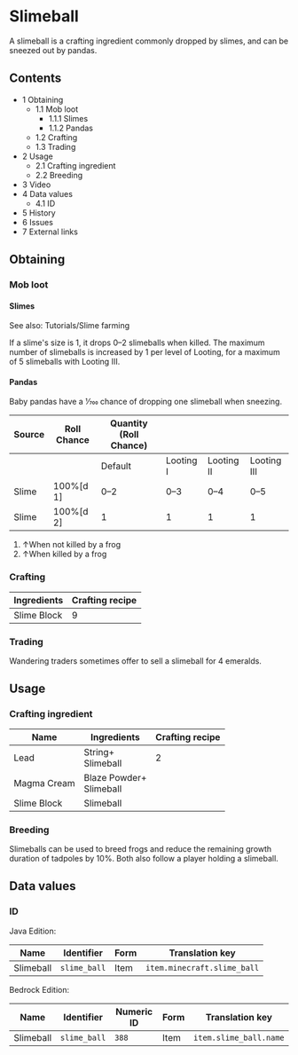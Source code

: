 # Slimeball
A slimeball is a crafting ingredient commonly dropped by slimes, and can be sneezed out by pandas.

## Contents
- 1 Obtaining
	- 1.1 Mob loot
		- 1.1.1 Slimes
		- 1.1.2 Pandas
	- 1.2 Crafting
	- 1.3 Trading
- 2 Usage
	- 2.1 Crafting ingredient
	- 2.2 Breeding
- 3 Video
- 4 Data values
	- 4.1 ID
- 5 History
- 6 Issues
- 7 External links

## Obtaining
### Mob loot
#### Slimes
See also: Tutorials/Slime farming

If a slime's size is 1, it drops 0–2 slimeballs when killed. The maximum number of slimeballs is increased by 1 per level of Looting, for a maximum of 5 slimeballs with Looting III.

#### Pandas
Baby pandas have a 1⁄700 chance of dropping one slimeball when sneezing.

| Source | Roll Chance | Quantity (Roll Chance) |           |            |             |
|--------|-------------|------------------------|-----------|------------|-------------|
|        |             | Default                | Looting I | Looting II | Looting III |
| Slime  | 100%[d 1]   | 0–2                    | 0–3       | 0–4        | 0–5         |
| Slime  | 100%[d 2]   | 1                      | 1         | 1          | 1           |

1. ↑When not killed by a frog
2. ↑When killed by a frog

### Crafting
| Ingredients | Crafting recipe |
|-------------|-----------------|
| Slime Block | 9               |

### Trading
Wandering traders sometimes offer to sell a slimeball for 4 emeralds.

## Usage
### Crafting ingredient
| Name        | Ingredients                 | Crafting recipe |
|-------------|-----------------------------|-----------------|
| Lead        | String+<br/>Slimeball       | 2               |
| Magma Cream | Blaze Powder+<br/>Slimeball |                 |
| Slime Block | Slimeball                   |                 |

### Breeding
Slimeballs can be used to breed frogs and reduce the remaining growth duration of tadpoles by 10%. Both also follow a player holding a slimeball.

## Data values
### ID
Java Edition:

| Name      | Identifier   | Form | Translation key             |
|-----------|--------------|------|-----------------------------|
| Slimeball | `slime_ball` | Item | `item.minecraft.slime_ball` |

Bedrock Edition:

| Name      | Identifier   | Numeric ID | Form | Translation key        |
|-----------|--------------|------------|------|------------------------|
| Slimeball | `slime_ball` | `388`      | Item | `item.slime_ball.name` |


